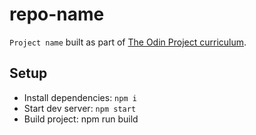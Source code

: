 # repo-name

`Project name` built as part of <a href="">The Odin Project curriculum</a>.

## Setup

- Install dependencies: `npm i` 
- Start dev server: `npm start`
- Build project: npm run build

